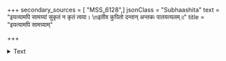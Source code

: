 +++
secondary_sources = [ "MSS_6128",]
jsonClass = "Subhaashita"
text = "इयत्यामपि सामग्र्यां सुकृतं न कृतं त्वया।  \nइतीव कुपितो दन्तान् अन्तकः पातयत्यलम्॥"
title = "इयत्यामपि सामग्र्याम्"

+++

<details><summary>Text</summary>

इयत्यामपि सामग्र्यां सुकृतं न कृतं त्वया।  
इतीव कुपितो दन्तान् अन्तकः पातयत्यलम्॥
</details>
